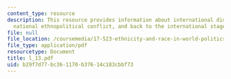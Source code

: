 ```yaml
---
content_type: resource
description: This resource provides information about international dimensions of
  national ethnopolitical conflict, and back to the international stage.
file: null
file_location: /coursemedia/17-523-ethnicity-and-race-in-world-politics-fall-2005/b29f7d77bc361170b37614c183cbbf73_l_13.pdf
file_type: application/pdf
resourcetype: Document
title: l_13.pdf
uid: b29f7d77-bc36-1170-b376-14c183cbbf73
---
```

